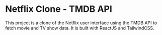 # Netflix Clone - TMDB API

This project is a clone of the Netflix user interface using the TMDB API to fetch movie and TV show data. It is built with ReactJS and TailwindCSS.
